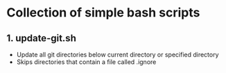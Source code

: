 
<h1>Collection of simple bash scripts</h1>

<h2>1. update-git.sh</h2>
<ul>
	<li>Update all git directories below current directory or specified directory</li>
	<li>Skips directories that contain a file called .ignore</li>
</ul>

